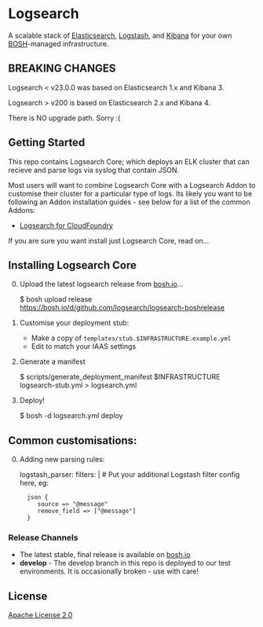 # Logsearch

A scalable stack of [Elasticsearch](http://www.elasticsearch.org/overview/elasticsearch/),
[Logstash](http://www.elasticsearch.org/overview/logstash/), and
[Kibana](http://www.elasticsearch.org/overview/kibana/) for your
own [BOSH](http://docs.cloudfoundry.org/bosh/)-managed infrastructure.

## BREAKING CHANGES

Logsearch < v23.0.0 was based on Elasticsearch 1.x and Kibana 3.

Logsearch > v200 is based on Elasticsearch 2.x and Kibana 4.

There is NO upgrade path.  Sorry :(

## Getting Started

This repo contains Logsearch Core; which deploys an ELK cluster that can recieve and parse logs via syslog
that contain JSON.

Most users will want to combine Logsearch Core with a Logsearch Addon to customise their cluster for a 
particular type of logs.  Its likely you want to be following an Addon installation guides - see below 
for a list of the common Addons:

  * [Logsearch for CloudFoundry](https://github.com/logsearch/logsearch-for-cloudfoundry)

If you are sure you want install just Logsearch Core, read on...

## Installing Logsearch Core

0. Upload the latest logsearch release from [bosh.io](https://bosh.io)...

    $ bosh upload release https://bosh.io/d/github.com/logsearch/logsearch-boshrelease

0. Customise your deployment stub:

   * Make a copy of `templates/stub.$INFRASTRUCTURE.example.yml`
   * Edit to match your IAAS settings

0. Generate a manifest

    $ scripts/generate_deployment_manifest $INFRASTRUCTURE logsearch-stub.yml > logsearch.yml

0. Deploy!

    $ bosh -d logsearch.yml deploy 

## Common customisations:

0. Adding new parsing rules:

    logstash_parser:
      filters: |
         # Put your additional Logstash filter config here, eg:

         json {
            source => "@message"
            remove_field => ["@message"]
         }

   
### Release Channels

 * The latest stable, final release is available on [bosh.io](http://bosh.io/releases/github.com/logsearch/logsearch-boshrelease)
 * **develop** - The develop branch in this repo is deployed to our test environments.  It is occasionally broken - use with care!

## License

[Apache License 2.0](./LICENSE)
